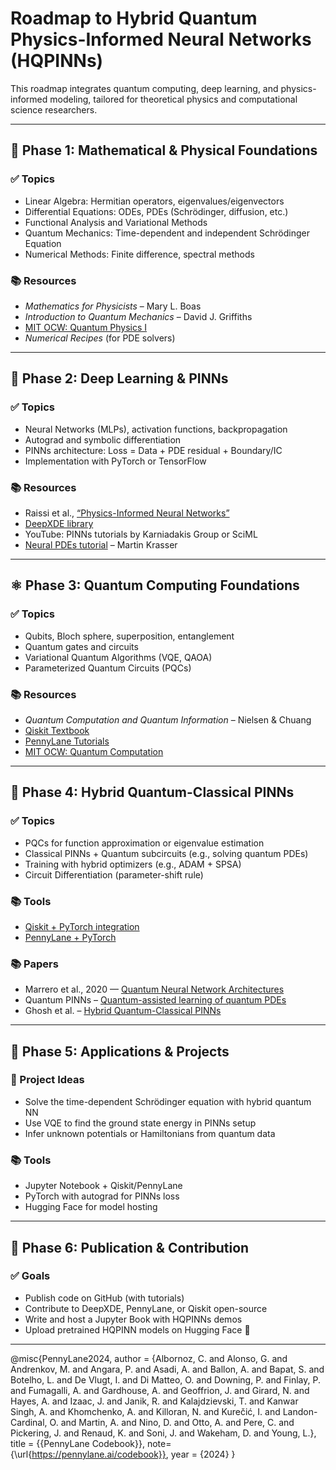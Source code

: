 
# Roadmap to Hybrid Quantum Physics-Informed Neural Networks (HQPINNs)

This roadmap integrates quantum computing, deep learning, and physics-informed modeling, tailored for theoretical physics and computational science researchers.

---

## 📘 Phase 1: Mathematical & Physical Foundations

### ✅ Topics
- Linear Algebra: Hermitian operators, eigenvalues/eigenvectors
- Differential Equations: ODEs, PDEs (Schrödinger, diffusion, etc.)
- Functional Analysis and Variational Methods
- Quantum Mechanics: Time-dependent and independent Schrödinger Equation
- Numerical Methods: Finite difference, spectral methods

### 📚 Resources
- _Mathematics for Physicists_ – Mary L. Boas
- _Introduction to Quantum Mechanics_ – David J. Griffiths
- [MIT OCW: Quantum Physics I](https://ocw.mit.edu/courses/8-04-quantum-physics-i-spring-2016/)
- _Numerical Recipes_ (for PDE solvers)

---

## 🧠 Phase 2: Deep Learning & PINNs

### ✅ Topics
- Neural Networks (MLPs), activation functions, backpropagation
- Autograd and symbolic differentiation
- PINNs architecture: Loss = Data + PDE residual + Boundary/IC
- Implementation with PyTorch or TensorFlow

### 📚 Resources
- Raissi et al., [“Physics-Informed Neural Networks”](https://arxiv.org/abs/1711.10561)
- [DeepXDE library](https://github.com/lululxvi/deepxde)
- YouTube: PINNs tutorials by Karniadakis Group or SciML
- [Neural PDEs tutorial](https://krasserm.github.io/2020/01/21/neural-pdes/) – Martin Krasser

---

## ⚛️ Phase 3: Quantum Computing Foundations

### ✅ Topics
- Qubits, Bloch sphere, superposition, entanglement
- Quantum gates and circuits
- Variational Quantum Algorithms (VQE, QAOA)
- Parameterized Quantum Circuits (PQCs)

### 📚 Resources
- _Quantum Computation and Quantum Information_ – Nielsen & Chuang
- [Qiskit Textbook](https://qiskit.org/learn)
- [PennyLane Tutorials](https://pennylane.ai/qml/)
- [MIT OCW: Quantum Computation](https://ocw.mit.edu/courses/6-845-quantum-complexity-theory-fall-2010/)

---

## 🧩 Phase 4: Hybrid Quantum-Classical PINNs

### ✅ Topics
- PQCs for function approximation or eigenvalue estimation
- Classical PINNs + Quantum subcircuits (e.g., solving quantum PDEs)
- Training with hybrid optimizers (e.g., ADAM + SPSA)
- Circuit Differentiation (parameter-shift rule)

### 📚 Tools
- [Qiskit + PyTorch integration](https://qiskit.org/ecosystem/machine-learning/)
- [PennyLane + PyTorch](https://pennylane.ai/qml/demos/tutorial_pytorch_interface.html)

### 📚 Papers
- Marrero et al., 2020 — [Quantum Neural Network Architectures](https://arxiv.org/abs/2010.15968)
- Quantum PINNs – [Quantum-assisted learning of quantum PDEs](https://arxiv.org/abs/2105.01417)
- Ghosh et al. – [Hybrid Quantum-Classical PINNs](https://arxiv.org/abs/2109.06259)

---

## 🧪 Phase 5: Applications & Projects

### 🧠 Project Ideas
- Solve the time-dependent Schrödinger equation with hybrid quantum NN
- Use VQE to find the ground state energy in PINNs setup
- Infer unknown potentials or Hamiltonians from quantum data

### 📚 Tools
- Jupyter Notebook + Qiskit/PennyLane
- PyTorch with autograd for PINNs loss
- Hugging Face for model hosting

---

## 🚀 Phase 6: Publication & Contribution

### ✅ Goals
- Publish code on GitHub (with tutorials)
- Contribute to DeepXDE, PennyLane, or Qiskit open-source
- Write and host a Jupyter Book with HQPINNs demos
- Upload pretrained HQPINN models on Hugging Face 🤗

---

@misc{PennyLane2024,
author = {Albornoz, C. and Alonso, G. and Andrenkov, M. and Angara, P. and Asadi, A. and Ballon, A. and Bapat, S. and Botelho, L. and De Vlugt, I. and Di Matteo, O. and Downing, P. and Finlay, P. and Fumagalli, A. and Gardhouse, A. and Geoffrion, J. and Girard, N. and Hayes, A. and Izaac, J. and Janik, R. and Kalajdzievski, T. and Kanwar Singh, A. and Khomchenko, A. and Killoran, N. and Kurečić, I. and Landon-Cardinal, O. and Martin, A. and Nino, D. and Otto, A. and Pere, C. and Pickering, J. and Renaud, K. and Soni, J. and Wakeham, D. and Young, L.},
title = {{PennyLane Codebook}},
note={\url{https://pennylane.ai/codebook}},
year = {2024}
}
